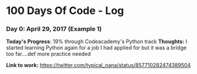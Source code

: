 # 100 Days Of Code - Log

### Day 0: April 29, 2017 (Example 1)

**Today's Progress**: 19% through Codeacademy's Python track
**Thoughts:** I started learning Python again for a job I had applied for but it was a bridge too far....def more practice needed

**Link to work:** https://twitter.com/typical_nana/status/857710282474389504
